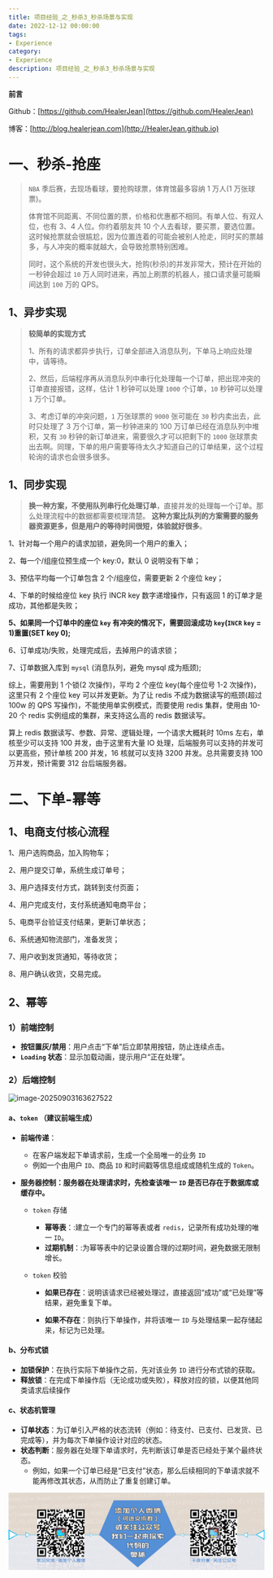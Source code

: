 ```yaml
---
title: 项目经验_之_秒杀3_秒杀场景与实现
date: 2022-12-12 00:00:00
tags: 
- Experience
category: 
- Experience
description: 项目经验_之_秒杀3_秒杀场景与实现
---
```


**前言**     

 Github：[https://github.com/HealerJean](https://github.com/HealerJean)         

 博客：[http://blog.healerjean.com](http://HealerJean.github.io)          



# 一、秒杀-抢座

> `NBA` 季后赛，去现场看球，要抢购球票，体育馆最多容纳 1 万人(1 万张球票)。     
>
> 体育馆不同距离、不同位置的票，价格和优惠都不相同。有单人位、有双人位，也有 3、4 人位。你约着朋友共 10 个人去看球，要买票，要选位置。这时候抢票就会很尴尬，因为位置连着的可能会被别人抢走，同时买的票越多，与人冲突的概率就越大，会导致抢票特别困难。                
>
> 同时，这个系统的开发也很头大，抢购(秒杀)的并发非常大，预计在开始的一秒钟会超过 `10` 万人同时进来，再加上刷票的机器人，接口请求量可能瞬间达到 `100` 万的 QPS。



## 1、异步实现

> **较简单的实现方式**      
>
> 1、所有的请求都异步执行，订单全部进入消息队列，下单马上响应处理中，请等待。      
>
> 2、然后，后端程序再从消息队列中串行化处理每一个订单，把出现冲突的订单直接报错，这样，估计 1 秒钟可以处理 `1000` 个订单，`10` 秒钟可以处理 `1` 万个订单。     
>
> 3、考虑订单的冲突问题，`1` 万张球票的 `9000` 张可能在 `30` 秒内卖出去，此时只处理了 3 万个订单，第一秒钟进来的 100 万订单已经在消息队列中堆积，又有 `30` 秒钟的新订单进来，需要很久才可以把剩下的 `1000` 张球票卖出去啊。同理，下单的用户需要等待太久才知道自己的订单结果，这个过程轮询的请求也会很多很多。



## 1、同步实现

> **换一种方案，不使用队列串行化处理订单**，直接并发的处理每一个订单。那么处理流程中的数据都需要梳理清楚。 **这种方案比队列的方案需要的服务器资源更多，但是用户的等待时间很短，体验就好很多**。

1、针对每一个用户的请求加锁，避免同一个用户的重入；       

2、每一个/组座位预生成一个 key:0，默认 0 说明没有下单；    

3、预估平均每一个订单包含 2 个/组座位，需要更新 2 个座位 key；       

4、下单的时候给座位 key 执行 INCR key 数字递增操作，只有返回 1 的订单才是成功，其他都是失败；       

**5、如果同一个订单中的座位 `key` 有冲突的情况下，需要回滚成功 `key`(`INCR` `key` = 1)重置(SET key 0);**      

6、订单成功/失败，处理完成后，去掉用户的请求锁；      

7、订单数据入库到 `mysql` (消息队列，避免 mysql 成为瓶颈);      

综上，需要用到 1 个锁(2 次操作)，平均 2 个座位 key(每个座位号 1-2 次操作)，这里只有 2 个座位 key 可以并发更新。为了让 redis 不成为数据读写的瓶颈(超过 100w 的 QPS 写操作)，不能使用单实例模式，而要使用 redis 集群，使用由 10-20 个 redis 实例组成的集群，来支持这么高的 redis 数据读写。        

算上 redis 数据读写、参数、异常、逻辑处理，一个请求大概耗时 10ms 左右，单核至少可以支持 100 并发，由于这里有大量 IO 处理，后端服务可以支持的并发可以更高些，预计单核 200 并发，16 核就可以支持 3200 并发。总共需要支持 100 万并发，预计需要 312 台后端服务器。     





# 二、下单-幂等

## 1、电商支付核心流程

1、用户选购商品，加入购物车；    

2、用户提交订单，系统生成订单号；   

3、用户选择支付方式，跳转到支付页面；     

4、用户完成支付，支付系统通知电商平台；     

5、电商平台验证支付结果，更新订单状态；    

6、系统通知物流部门，准备发货；     

7、用户收到发货通知，等待收货；      

8、用户确认收货，交易完成。





## 2、幂等

### 1）前端控制

- **按钮置灰/禁用**：用户点击“下单”后立即禁用按钮，防止连续点击。
- **`Loading` 状态**：显示加载动画，提示用户“正在处理”。



### 2）后端控制

![image-20250903163627522](/Users/zhangyujin1/Desktop/HealerJean/HCode/HealerJean.github.io/blogImages/image-20250903163627522.png)



#### a、`token` （建议前端生成）

- **前端传递**：
  - 在客户端发起下单请求前，生成一个全局唯一的业务 `ID`
  - 例如一个由用户 `ID`、商品 `ID` 和时间戳等信息组成或随机生成的 `Token`。

- **服务器控制：服务器在处理请求时，先检查该唯一 `ID` 是否已存在于数据库或缓存中。**

  - `token` 存储
    - **幂等表**：:建立一个专门的幂等表或者 `redis`，记录所有成功处理的唯一 `ID`。
    - **过期机制**：:为幂等表中的记录设置合理的过期时间，避免数据无限制增长。

  - `token` 校验

    - **如果已存在**：说明该请求已经被处理过，直接返回“成功”或“已处理”等结果，避免重复下单。

    - **如果不存在**：则执行下单操作，并将该唯一 `ID` 与处理结果一起存储起来，标记为已处理。



#### b、分布式锁

- **加锁保护**：在执行实际下单操作之前，先对该业务 `ID` 进行分布式锁的获取。
- **释放锁**：在完成下单操作后（无论成功或失败），释放对应的锁，以便其他同类请求后续操作



#### c、状态机管理﻿

- **订单状态**：为订单引入严格的状态流转（例如：待支付、已支付、已发货、已完成等），并为每次下单操作设计对应的状态。
- **状态判断**：服务器在处理下单请求时，先判断该订单是否已经处于某个最终状态。
  - 例如，如果一个订单已经是“已支付”状态，那么后续相同的下单请求就不能再修改其状态，从而防止了重复创建订单。











![ContactAuthor](https://raw.githubusercontent.com/HealerJean/HealerJean.github.io/master/assets/img/artical_bottom.jpg)



<!-- Gitalk 评论 start  -->

<link rel="stylesheet" href="https://unpkg.com/gitalk/dist/gitalk.css">

<script src="https://unpkg.com/gitalk@latest/dist/gitalk.min.js"></script> 
<div id="gitalk-container"></div>    
 <script type="text/javascript">
    var gitalk = new Gitalk({
		clientID: `1d164cd85549874d0e3a`,
		clientSecret: `527c3d223d1e6608953e835b547061037d140355`,
		repo: `HealerJean.github.io`,
		owner: 'HealerJean',
		admin: ['HealerJean'],
		id: 'AAAAAAAAAAAAAAAAAA',
    });
    gitalk.render('gitalk-container');
</script> 



<!-- Gitalk end -->



